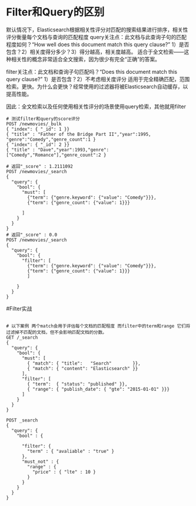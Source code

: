 # Filter和Query的区别

默认情况下，Elasticsearch根据相关性评分对匹配的搜索结果进行排序，相关性评分衡量每个文档与查询的匹配程度
query关注点：此文档与此查询子句的匹配程度如何？“How well does this document match this query clause?”
1）是否包含？2）相关度得分多少？3）得分越高，相关度越高。
适合于全文检索——这种相关性的概念非常适合全文搜索，因为很少有完全“正确”的答案。

filter关注点：此文档和查询子句匹配吗？“Does this document match this query clause?” 
1）是否包含？2）不考虑相关度评分 
适用于完全精确匹配，范围检索。更快。为什么会更快？经常使用的过滤器将被Elasticsearch自动缓存，以提高性能。

因此：全文检索以及任何使用相关性评分的场景使用query检索，其他就用filter


```
# 测试filter和query的score评分
POST /newmovies/_bulk
{ "index": { "_id": 1 }}
{ "title" : "Father of the Bridge Part II","year":1995, "genre":"Comedy","genre_count":1 }
{ "index": { "_id": 2 }}
{ "title" : "Dave","year":1993,"genre":["Comedy","Romance"],"genre_count":2 }

# 返回"_score" : 1.2111092
POST /newmovies/_search
{
  "query": {
    "bool": {
      "must": [
        {"term": {"genre.keyword": {"value": "Comedy"}}},
        {"term": {"genre_count": {"value": 1}}}

      ]
    }
  }
}
# 返回"_score" : 0.0
POST /newmovies/_search
{
  "query": {
    "bool": {
      "filter": [
        {"term": {"genre.keyword": {"value": "Comedy"}}},
        {"term": {"genre_count": {"value": 1}}}
        ]

    }
  }
}

```

#Filter实战

```

# 以下案例 两个match会用于评估每个文档的匹配程度 而filter中的term和range 它们将过滤掉不匹配的文档，但不会影响匹配文档的分数。
GET /_search
{
  "query": { 
    "bool": { 
      "must": [
        { "match": { "title":   "Search"        }},
        { "match": { "content": "Elasticsearch" }}
      ],
      "filter": [ 
        { "term":  { "status": "published" }},
        { "range": { "publish_date": { "gte": "2015-01-01" }}}
      ]
    }
  }
}

POST _search
{
  "query": {
    "bool" : {

      "filter": {
        "term" : { "avaliable" : "true" }
      },
      "must_not" : {
        "range" : {
          "price" : { "lte" : 10 }
        }
      }
    }
  }
}
```